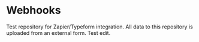 # Webhooks
Test repository for Zapier/Typeform integration. All data to this repository is uploaded from an external form. Test edit.
